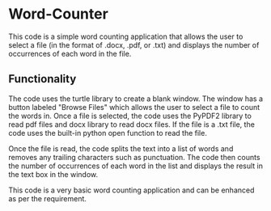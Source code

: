 # Word-Counter

This code is a simple word counting application that allows the user to select a file (in the format of .docx, .pdf, or .txt) and displays the number of occurrences of each word in the file.

## Functionality
 
The code uses the turtle library to create a blank window. The window has a button labeled "Browse Files" which allows the user to select a file to count the words in. Once a file is selected, the code uses the PyPDF2 library to read pdf files and docx library to read docx files. If the file is a .txt file, the code uses the built-in python open function to read the file.

Once the file is read, the code splits the text into a list of words and removes any trailing characters such as punctuation. The code then counts the number of occurrences of each word in the list and displays the result in the text box in the window.

This code is a very basic word counting application and can be enhanced as per the requirement.
